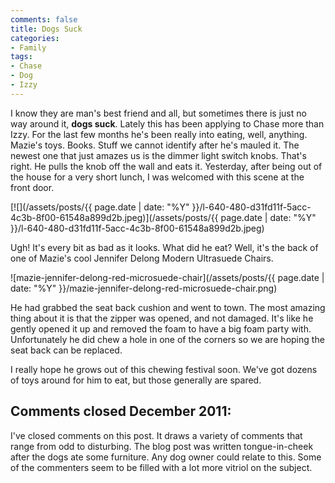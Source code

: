 ```yaml
---
comments: false
title: Dogs Suck
categories:
- Family
tags:
- Chase
- Dog
- Izzy
---
```


I know they are man's best friend and all, but sometimes there is just no way around it, **dogs suck**. Lately this has been applying to Chase more than Izzy. For the last few months he's been really into eating, well, anything. Mazie's toys. Books. Stuff we cannot identify after he's mauled it. The newest one that just amazes us is the dimmer light switch knobs. That's right. He pulls the knob off the wall and eats it.
Yesterday, after being out of the house for a very short lunch, I was welcomed with this scene at the front door.

[![](/assets/posts/{{ page.date | date: "%Y" }}/l-640-480-d31fd11f-5acc-4c3b-8f00-61548a899d2b.jpeg)](/assets/posts/{{ page.date | date: "%Y" }}/l-640-480-d31fd11f-5acc-4c3b-8f00-61548a899d2b.jpeg)

Ugh! It's every bit as bad as it looks. What did he eat? Well, it's the back of one of Mazie's cool Jennifer Delong Modern Ultrasuede Chairs.

![mazie-jennifer-delong-red-microsuede-chair](/assets/posts/{{ page.date | date: "%Y" }}/mazie-jennifer-delong-red-microsuede-chair.png)

He had grabbed the seat back cushion and went to town. The most amazing thing about it is that the zipper was opened, and not damaged. It's like he gently opened it up and removed the foam to have a big foam party with. Unfortunately he did chew a hole in one of the corners so we are hoping the seat back can be replaced.

I really hope he grows out of this chewing festival soon. We've got dozens of toys around for him to eat, but those generally are spared.

## Comments closed December 2011:

I've closed comments on this post. It draws a variety of comments that range from odd to disturbing. The blog post was written tongue-in-cheek after the dogs ate some furniture. Any dog owner could relate to this. Some of the commenters seem to be filled with a lot more vitriol on the subject.
